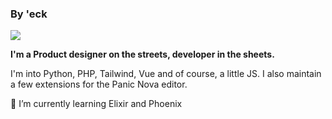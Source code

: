 ### By 'eck

<img src="https://img.shields.io/endpoint?url=https://wakapi.dev/api/compat/shields/v1/AshTeriyaki/interval:30_days&amp;label=last 30d"/>

**I'm a Product designer on the streets, developer in the sheets.**

I'm into Python, PHP, Tailwind, Vue and of course, a little JS. I also maintain a few extensions for the Panic Nova editor.

🌱 I’m currently learning Elixir and Phoenix




<!--
**TeriyakiBomb/TeriyakiBomb** is a ✨ _special_ ✨ repository because its `README.md` (this file) appears on your GitHub profile.

Here are some ideas to get you started:

- 🔭 I’m currently working on ...
- 🌱 I’m currently learning ...
- 👯 I’m looking to collaborate on ...
- 🤔 I’m looking for help with ...
- 💬 Ask me about ...
- 📫 How to reach me: ...
- 😄 Pronouns: ...
- ⚡ Fun fact: ...
-->
